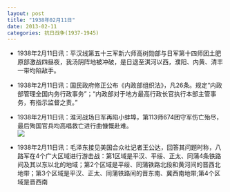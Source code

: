 ```yaml
---
layout: post
title: "1938年02月11日"
date: 2013-02-11
categories: 抗日战争(1937-1945)
---
```


<meta name="referrer" content="no-referrer" />

- 1938年2月11日讯：平汉线第五十三军新六师高树勋部与日军第十四师团土肥原部激战四昼夜，我汤阴阵地被冲破，是日退至淇河以西，濮阳、内黄、清丰一带均陷敌手。 

- 1938年2月11日讯：国民政府修正公布《内政部组织法》，凡26条。规定“内政部管理全国内务行政事务”；“内政部对于地方最高行政长官执行本部主管事务，有指示监督之责。” 

- 1938年2月11日讯：淮河战场日军再陷小蚌埠，第113师674团守军伤亡殆尽，最后殉国官兵均高唱救亡进行曲慷慨赴难。  <br/><img src="https://ww1.sinaimg.cn/large/aca367d8jw1e1p38t89igj.jpg" />

- 1938年2月11日讯：毛泽东接见美国合众社记者王公达，回答其问题时称，八路军在4个广大区域进行游击战：第1区域是平汉、平绥、正太、同蒲4条铁路间及其以东以北的地域；第2个区域是平绥、同蒲铁路北段和黄河间的晋西北地带；第3个区域是平汉、正太、同蒲铁路间的晋东南、冀西南地带;第4个区域是晋西南 

